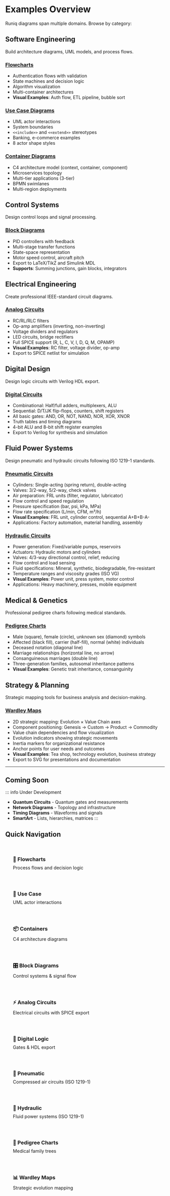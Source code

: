 # Examples Overview

Runiq diagrams span multiple domains. Browse by category:

## Software Engineering

Build architecture diagrams, UML models, and process flows.

### [Flowcharts](/examples/flowcharts)

- Authentication flows with validation
- State machines and decision logic
- Algorithm visualization
- Multi-container architectures
- **Visual Examples**: Auth flow, ETL pipeline, bubble sort

### [Use Case Diagrams](/examples/use-case)

- UML actor interactions
- System boundaries
- `<<include>>` and `<<extend>>` stereotypes
- Banking, e-commerce examples
- 8 actor shape styles

### [Container Diagrams](/examples/containers)

- C4 architecture model (context, container, component)
- Microservices topology
- Multi-tier applications (3-tier)
- BPMN swimlanes
- Multi-region deployments

## Control Systems

Design control loops and signal processing.

### [Block Diagrams](/examples/block-diagrams)

- PID controllers with feedback
- Multi-stage transfer functions
- State-space representation
- Motor speed control, aircraft pitch
- Export to LaTeX/TikZ and Simulink MDL
- **Supports**: Summing junctions, gain blocks, integrators

## Electrical Engineering

Create professional IEEE-standard circuit diagrams.

### [Analog Circuits](/examples/electrical)

- RC/RL/RLC filters
- Op-amp amplifiers (inverting, non-inverting)
- Voltage dividers and regulators
- LED circuits, bridge rectifiers
- Full SPICE support (R, L, C, V, I, D, Q, M, OPAMP)
- **Visual Examples**: RC filter, voltage divider, op-amp
- Export to SPICE netlist for simulation

## Digital Design

Design logic circuits with Verilog HDL export.

### [Digital Circuits](/examples/digital)

- Combinational: Half/full adders, multiplexers, ALU
- Sequential: D/T/JK flip-flops, counters, shift registers
- All basic gates: AND, OR, NOT, NAND, NOR, XOR, XNOR
- Truth tables and timing diagrams
- 4-bit ALU and 8-bit shift register examples
- Export to Verilog for synthesis and simulation

## Fluid Power Systems

Design pneumatic and hydraulic circuits following ISO 1219-1 standards.

### [Pneumatic Circuits](/examples/pneumatic-circuits)

- Cylinders: Single-acting (spring return), double-acting
- Valves: 3/2-way, 5/2-way, check valves
- Air preparation: FRL units (filter, regulator, lubricator)
- Flow control and speed regulation
- Pressure specification (bar, psi, kPa, MPa)
- Flow rate specification (L/min, CFM, m³/h)
- **Visual Examples**: FRL unit, cylinder control, sequential A+B+B-A-
- Applications: Factory automation, material handling, assembly

### [Hydraulic Circuits](/examples/hydraulic-circuits)

- Power generation: Fixed/variable pumps, reservoirs
- Actuators: Hydraulic motors and cylinders
- Valves: 4/3-way directional control, relief, reducing
- Flow control and load sensing
- Fluid specifications: Mineral, synthetic, biodegradable, fire-resistant
- Temperature ranges and viscosity grades (ISO VG)
- **Visual Examples**: Power unit, press system, motor control
- Applications: Heavy machinery, presses, mobile equipment

## Medical & Genetics

Professional pedigree charts following medical standards.

### [Pedigree Charts](/examples/pedigree)

- Male (square), female (circle), unknown sex (diamond) symbols
- Affected (black fill), carrier (half-fill), normal (white) individuals
- Deceased notation (diagonal line)
- Marriage relationships (horizontal line, no arrow)
- Consanguineous marriages (double line)
- Three-generation families, autosomal inheritance patterns
- **Visual Examples**: Genetic trait inheritance, consanguinity

## Strategy & Planning

Strategic mapping tools for business analysis and decision-making.

### [Wardley Maps](/examples/wardley-maps)

- 2D strategic mapping: Evolution × Value Chain axes
- Component positioning: Genesis → Custom → Product → Commodity
- Value chain dependencies and flow visualization
- Evolution indicators showing strategic movements
- Inertia markers for organizational resistance
- Anchor points for user needs and outcomes
- **Visual Examples**: Tea shop, technology evolution, business strategy
- Export to SVG for presentations and documentation

---

## Coming Soon

::: info Under Development

- **Quantum Circuits** - Quantum gates and measurements
- **Network Diagrams** - Topology and infrastructure
- **Timing Diagrams** - Waveforms and signals
- **SmartArt** - Lists, hierarchies, matrices
  :::

## Quick Navigation

<div class="example-grid">
  <a href="/examples/flowcharts" class="example-card">
    <h3>🔄 Flowcharts</h3>
    <p>Process flows and decision logic</p>
  </a>
  
  <a href="/examples/use-case" class="example-card">
    <h3>👤 Use Case</h3>
    <p>UML actor interactions</p>
  </a>
  
  <a href="/examples/containers" class="example-card">
    <h3>📦 Containers</h3>
    <p>C4 architecture diagrams</p>
  </a>
  
  <a href="/examples/block-diagrams" class="example-card">
    <h3>🎛️ Block Diagrams</h3>
    <p>Control systems & signal flow</p>
  </a>
  
  <a href="/examples/electrical" class="example-card">
    <h3>⚡ Analog Circuits</h3>
    <p>Electrical circuits with SPICE export</p>
  </a>
  
  <a href="/examples/digital" class="example-card">
    <h3>🔢 Digital Logic</h3>
    <p>Gates & HDL export</p>
  </a>
  
  <a href="/examples/pneumatic-circuits" class="example-card">
    <h3>💨 Pneumatic</h3>
    <p>Compressed air circuits (ISO 1219-1)</p>
  </a>
  
  <a href="/examples/hydraulic-circuits" class="example-card">
    <h3>🔧 Hydraulic</h3>
    <p>Fluid power systems (ISO 1219-1)</p>
  </a>
  
  <a href="/examples/pedigree" class="example-card">
    <h3>🧬 Pedigree Charts</h3>
    <p>Medical family trees</p>
  </a>
  
  <a href="/examples/wardley-maps" class="example-card">
    <h3>📊 Wardley Maps</h3>
    <p>Strategic evolution mapping</p>
  </a>
</div>

<style>
.example-grid {
  display: grid;
  grid-template-columns: repeat(auto-fit, minmax(250px, 1fr));
  gap: 1rem;
  margin-top: 2rem;
}

.example-card {
  border: 1px solid var(--vp-c-divider);
  border-radius: 8px;
  padding: 1.5rem;
  text-decoration: none;
  transition: all 0.2s;
}

.example-card:hover {
  border-color: var(--vp-c-brand);
  box-shadow: 0 4px 12px rgba(0,0,0,0.1);
  transform: translateY(-2px);
}

.example-card h3 {
  margin: 0 0 0.5rem 0;
  color: var(--vp-c-brand);
}

.example-card p {
  margin: 0;
  color: var(--vp-c-text-2);
  font-size: 0.9rem;
}
</style>
